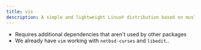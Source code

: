 ```yaml
---
title: vis
description: A simple and lightweight Linux® distribution based on musl libc and toybox
---
```


- Requires additional dependencies that aren't used by other packages
- We already have `vim` working with `netbsd-curses` and `libedit`..
